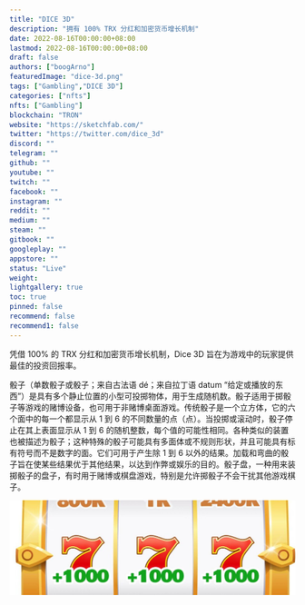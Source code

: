 ```yaml
---
title: "DICE 3D"
description: "拥有 100% TRX 分红和加密货币增长机制"
date: 2022-08-16T00:00:00+08:00
lastmod: 2022-08-16T00:00:00+08:00
draft: false
authors: ["boogArno"]
featuredImage: "dice-3d.png"
tags: ["Gambling","DICE 3D"]
categories: ["nfts"]
nfts: ["Gambling"]
blockchain: "TRON"
website: "https://sketchfab.com/"
twitter: "https://twitter.com/dice_3d"
discord: ""
telegram: ""
github: ""
youtube: ""
twitch: ""
facebook: ""
instagram: ""
reddit: ""
medium: ""
steam: ""
gitbook: ""
googleplay: ""
appstore: ""
status: "Live"
weight: 
lightgallery: true
toc: true
pinned: false
recommend: false
recommend1: false
---
```

凭借 100% 的 TRX 分红和加密货币增长机制，Dice 3D 旨在为游戏中的玩家提供最佳的投资回报率。

骰子（单数骰子或骰子；来自古法语 dé；来自拉丁语 datum “给定或播放的东西”）是具有多个静止位置的小型可投掷物体，用于生成随机数。骰子适用于掷骰子等游戏的赌博设备，也可用于非赌博桌面游戏。传统骰子是一个立方体，它的六个面中的每一个都显示从 1 到 6 的不同数量的点（点）。当投掷或滚动时，骰子停止在其上表面显示从 1 到 6 的随机整数，每个值的可能性相同。各种类似的装置也被描述为骰子；这种特殊的骰子可能具有多面体或不规则形状，并且可能具有标有符号而不是数字的面。它们可用于产生除 1 到 6 以外的结果。加载和弯曲的骰子旨在使某些结果优于其他结果，以达到作弊或娱乐的目的。骰子盘，一种用来装掷骰子的盘子，有时用于赌博或棋盘游戏，特别是允许掷骰子不会干扰其他游戏棋子。

![1500x500](1500x500.jpg)
